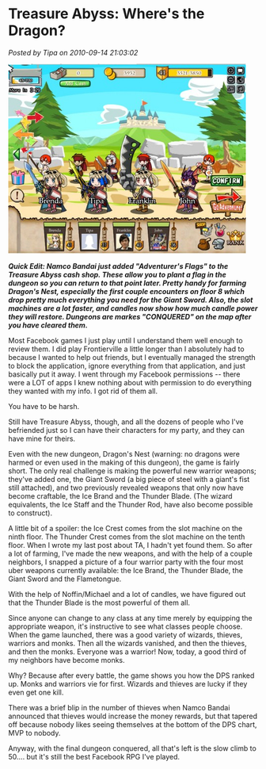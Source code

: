 # Treasure Abyss: Where's the Dragon?

*Posted by Tipa on 2010-09-14 21:03:02*

[![](../uploads/2010/09/Fullscreen-capture-9142010-92709-PM-480x383.jpg "Four warriors with four swords")](../uploads/2010/09/Fullscreen-capture-9142010-92709-PM.jpg)

***Quick Edit: Namco Bandai just added "Adventurer's Flags" to the Treasure Abyss cash shop. These allow you to plant a flag in the dungeon so you can return to that point later. Pretty handy for farming Dragon's Nest, especially the first couple encounters on floor 8 which drop pretty much everything you need for the Giant Sword. Also, the slot machines are a lot faster, and candles now show how much candle power they will restore. Dungeons are markes "CONQUERED" on the map after you have cleared them.***

Most Facebook games I just play until I understand them well enough to review them. I did play Frontierville a little longer than I absolutely had to because I wanted to help out friends, but I eventually managed the strength to block the application, ignore everything from that application, and just basically put it away. I went through my Facebook permissions -- there were a LOT of apps I knew nothing about with permission to do everything they wanted with my info. I got rid of them all.

You have to be harsh.

Still have Treasure Abyss, though, and all the dozens of people who I've befriended just so I can have their characters for my party, and they can have mine for theirs. 

Even with the new dungeon, Dragon's Nest (warning: no dragons were harmed or even used in the making of this dungeon), the game is fairly short. The only real challenge is making the powerful new warrior weapons; they've added one, the Giant Sword (a big piece of steel with a giant's fist still attached), and two previously revealed weapons that only now have become craftable, the Ice Brand and the Thunder Blade. (The wizard equivalents, the Ice Staff and the Thunder Rod, have also become possible to construct).

A little bit of a spoiler: the Ice Crest comes from the slot machine on the ninth floor. The Thunder Crest comes from the slot machine on the tenth floor. When I wrote my last post about TA, I hadn't yet found them. So after a lot of farming, I've made the new weapons, and with the help of a couple neighbors, I snapped a picture of a four warrior party with the four most uber weapons currently available: the Ice Brand, the Thunder Blade, the Giant Sword and the Flametongue.

With the help of Noffin/Michael and a lot of candles, we have figured out that the Thunder Blade is the most powerful of them all.

Since anyone can change to any class at any time merely by equipping the appropriate weapon, it's instructive to see what classes people choose. When the game launched, there was a good variety of wizards, thieves, warriors and monks. Then all the wizards vanished, and then the thieves, and then the monks. Everyone was a warrior! Now, today, a good third of my neighbors have become monks.

Why? Because after every battle, the game shows you how the DPS ranked up. Monks and warriors vie for first. Wizards and thieves are lucky if they even get one kill. 

There was a brief blip in the number of thieves when Namco Bandai announced that thieves would increase the money rewards, but that tapered off because nobody likes seeing themselves at the bottom of the DPS chart, MVP to nobody.

Anyway, with the final dungeon conquered, all that's left is the slow climb to 50.... but it's still the best Facebook RPG I've played.

